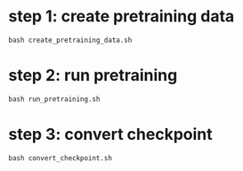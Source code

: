 # step 1: create pretraining data
```shell
bash create_pretraining_data.sh
```

# step 2: run pretraining
```shell
bash run_pretraining.sh
```

# step 3: convert checkpoint
```shell
bash convert_checkpoint.sh
```
